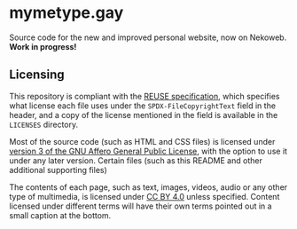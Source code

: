 <!-- SPDX-FileCopyrightText: 2025 Alexandru Mihai Buzduc <lalibuzduc@gmail.com> -->
<!-- SPDX-License-Identifier: FSFAP -->
<!--
Copyright 2025, Alexandru Mihai Buzduc <lalibuzduc@gmail.com>

Copying and distribution of this file, with or without modification,
are permitted in any medium without royalty provided the copyright
notice and this notice are preserved.  This file is offered as-is,
without any warranty.
-->

# mymetype.gay

Source code for the new and improved personal website, now on Nekoweb. **Work in progress!**

## Licensing

This repository is compliant with the [REUSE specification](https://reuse.software/), which specifies what license each file uses under the `SPDX-FileCopyrightText` field in the header, and a copy of the license mentioned in the field is available in the `LICENSES` directory.

Most of the source code (such as HTML and CSS files) is licensed under [version 3 of the GNU Affero General Public License](https://github.com/MymeType/mymetype.gay/blob/main/COPYING), with the option to use it under any later version. Certain files (such as this README and other additional supporting files)

The contents of each page, such as text, images, videos, audio or any other type of multimedia, is licensed under [CC BY 4.0](https://creativecommons.org/licenses/by/4.0/) unless specified. Content licensed under different terms will have their own terms pointed out in a small caption at the bottom.

